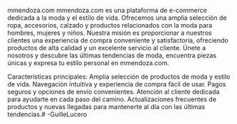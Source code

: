 
mmendoza.com
mmendoza.com es una plataforma de e-commerce dedicada a la moda y el estilo de vida. Ofrecemos una amplia selección de ropa, accesorios, calzado y productos relacionados con la moda para hombres, mujeres y niños. Nuestra misión es proporcionar a nuestros clientes una experiencia de compra conveniente y satisfactoria, ofreciendo productos de alta calidad y un excelente servicio al cliente. Únete a nosotros y descubre las últimas tendencias de moda, encuentra piezas únicas y expresa tu estilo personal en mmendoza.com.

Características principales:
Amplia selección de productos de moda y estilo de vida.
Navegación intuitiva y experiencia de compra fácil de usar.
Pagos seguros y opciones de envío convenientes.
Atención al cliente dedicada para ayudarte en cada paso del camino.
Actualizaciones frecuentes de productos y nuevas llegadas para mantenerte al día con las últimas tendencias.# -GuilleLucero